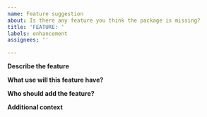 ```yaml
---
name: Feature suggestion
about: Is there any feature you think the package is missing?
title: 'FEATURE: '
labels: enhancement
assignees: ''

---
```

<!--
	Thank you for your interest in improving the SCDB package!
	In order to more easily identify feature requests which may be arbitrarily old, please give a very brief explanation of the feature in the title.

	For example (inspired by previously added features):

	* Support for SQLite
	* Testing with a Postgres container in GitHub Actions
	* Refactor the Logger instance to a separate object

	If your feature is simple and you already have a fork implementing this feature, feel free to skip this issue and open a pull request instead!
-->
**Describe the feature**
<!--
	What is this feature supposed to do?
	Be as brief as possible (although not as brief as the title); you may expand on it below.
-->

**What use will this feature have?**
<!--
	Does the feature improve user-friendliness?
	Does it address compatibility or security issues?
	Does it provide significant performance improvements?
-->

**Who should add the feature?**
<!--
	Is this something you are willing to add yourself, or do you need help with anything?
	Will the feature possibly break something, therefore putting it on the roadmap for longer-term implementation?

	See also "Contributing to SCDB": https://github.com/ssi-dk/SCDB/wiki/Contributing-to-SCDB)?
-->


**Additional context**
<!--
	Is there anything else we should know?
-->